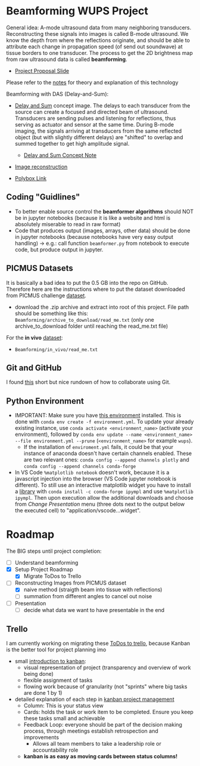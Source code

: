 # Beamforming WUPS Project
General idea: A-mode ultrasound data from many neighboring transducers. Reconstructing these signals into images is called B-mode ultrasound. We know the depth from where the reflections originate, and should be able to attribute each change in propagation speed (of send out soundwave) at tissue borders to one transducer. The process to get the 2D brightness map from raw ultrasound data is called **beamforming**. 

- [Project Proposal Slide](<media/wups project proposal.png>)

Please refer to the [notes](notes/mindmap.md) for theory and explanation of this technology

Beamforming with DAS (Delay-and-Sum):
- [Delay and Sum](juypter/images/ex6_beamforming_das.drawio.png) concept image. The delays to each transducer from the source can create a focused and directed beam of ultrasound. Transducers are sending pulses and listening for reflections, thus serving as actuator and sensor at the same time. During B-mode imaging, the signals arriving at transducers from the same reflected object (but with slightly different delays) are "shifted" to overlap and summed together to get high amplitude signal.
    - [Delay and Sum Concept Note](notes/beamforming_DAS.md)

- [Image reconstruction](media/image_reconstruction.png)

- [Polybox Link](https://polybox.ethz.ch/index.php/apps/files/?dir=/WUPS%20Project&fileid=3513953695)

## Coding "Guidlines"

- To better enable source control the **beamformer algorithms** should NOT be in jupyter notebooks (because it is like a website and html is absolutely miserable to read in raw format)
- Code that produces output (images, arrays, other data) should be done in jupyter notebooks (because notebooks have very easy output handling) -> e.g.: call function `beamformer.py` from notebook to execute code, but produce output in jupyter. 

## PICMUS Datasets

It is basically a bad idea to put the 0.5 GB into the repo on GitHub. Therefore here are the instructions where to put the dataset downloaded from PICMUS challenge [dataset](https://www.creatis.insa-lyon.fr/Challenge/IEEE_IUS_2016/download). 
- download the .zip archive and extract into root of this project. File path should be something like this: `Beamforming/archive_to_download/read_me.txt` (only one archive_to_download folder until reaching the read_me.txt file)

For the **in vivo** [dataset](https://www.creatis.insa-lyon.fr/Challenge/IEEE_IUS_2016/download):
- `Beamforming/in_vivo/read_me.txt`

## Git and GitHub

I found [this](https://medium.com/@jonathanmines/the-ultimate-github-collaboration-guide-df816e98fb67#:~:text=How%20to%20Collaborate%20on%20GitHub%201%20%20Step,Repeat.%20And%20that%E2%80%99s%20pretty%20much%20it%21%20See%20More.) short but nice rundown of how to collaborate using Git. 

## Python Environment
- IMPORTANT: Make sure you have [this environment](environment.yml) installed. This is done with `conda env create -f environment.yml`. To update your already existing instance, use `conda activate <environment_name>` (activate your environment), followed by `conda env update --name <environment_name> --file environment.yml --prune` (`<environment_name>` for example `wups`). 
    - If the installation of `enviroment.yml` fails, it could be that your instance of anaconda doesn't have certain channels enabled. These are two relevant ones: `conda config --append channels plotly` and `conda config --append channels conda-forge`
- In VS Code `%matplotlib notebook` doesn't work, because it is a javascript injection into the browser (VS Code jupyter notebook is different). To still use an interactive matplotlib widget you have to install a [library](https://matplotlib.org/ipympl/) with `conda install -c conda-forge ipympl` and use `%matplotlib ipympl`. Then upon execution allow the additional downloads and choose from *Change Presentation* menu (three dots next to the output below the executed cell) to "application/vscode...widget".

# Roadmap

The BIG steps until project completion:

- [ ] Understand beamforming
- [x] Setup Project Roadmap
    - [x] Migrate ToDos to Trello
- [ ] Reconstructing Images from PICMUS dataset
    - [x] naive method (straigth beam into tissue with reflections)
    - [ ] summation from different angles to cancel out noise
- [ ] Presentation
    - [ ] decide what data we want to have presentable in the end

## Trello

I am currently working on migrating these [ToDos to trello](https://trello.com/b/LNgm3pRo), because Kanban is the better tool for project planning imo
- small [introduction to kanban](https://www.atlassian.com/agile/kanban):
    - visual representation of project (transparency and overview of work being done)
    - flexible assignment of tasks
    - flowing work because of granularity (not "sprints" where big tasks are done 1 by 1)
- detailed explanation of each step in [kanban project management](https://thedigitalprojectmanager.com/projects/pm-methodology/how-to-use-kanban-project-management/)
    - Column: This is your status view
    - Cards: holds the task or work item to be completed. Ensure you keep these tasks small and achievable
    - Feedback Loop: everyone should be part of the decision making process, through meetings establish retrospection and improvements
        -  Allows all team members to take a leadership role or accountability role
    - **kanban is as easy as moving cards between status columns!**